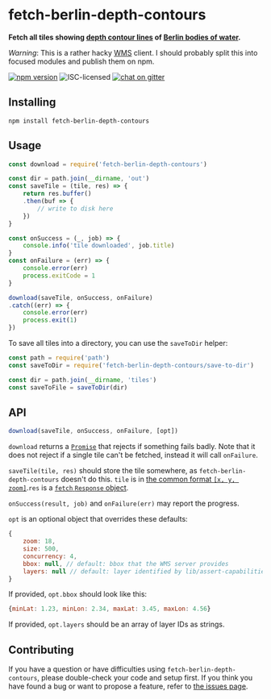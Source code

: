# fetch-berlin-depth-contours

**Fetch all tiles showing [depth contour lines](https://en.wikipedia.org/wiki/Nautical_chart#Depths_and_heights) of [Berlin bodies of water](https://fbinter.stadt-berlin.de/fb/index.jsp?loginkey=zoomStart&mapId=gewmor2@senstadt&bbox=41013,12977,41197,13034).**

*Warning*: This is a rather hacky [WMS](http://docs.geoserver.org/latest/en/user/services/wms/index.html) client. I should probably split this into focused modules and publish them on npm.

[![npm version](https://img.shields.io/npm/v/fetch-berlin-depth-contours.svg)](https://www.npmjs.com/package/fetch-berlin-depth-contours)
![ISC-licensed](https://img.shields.io/github/license/derhuerst/fetch-berlin-depth-contours.svg)
[![chat on gitter](https://badges.gitter.im/derhuerst.svg)](https://gitter.im/derhuerst)


## Installing

```shell
npm install fetch-berlin-depth-contours
```


## Usage

```js
const download = require('fetch-berlin-depth-contours')

const dir = path.join(__dirname, 'out')
const saveTile = (tile, res) => {
	return res.buffer()
	.then(buf => {
		// write to disk here
	})
}

const onSuccess = (_, job) => {
	console.info('tile downloaded', job.title)
}
const onFailure = (err) => {
	console.error(err)
	process.exitCode = 1
}

download(saveTile, onSuccess, onFailure)
.catch((err) => {
	console.error(err)
	process.exit(1)
})
```

To save all tiles into a directory, you can use the `saveToDir` helper:

```js
const path = require('path')
const saveToDir = require('fetch-berlin-depth-contours/save-to-dir')

const dir = path.join(__dirname, 'tiles')
const saveToFile = saveToDir(dir)
```


## API

```js
download(saveTile, onSuccess, onFailure, [opt])
```

`download` returns a [`Promise`](https://developer.mozilla.org/en-US/docs/Web/JavaScript/Guide/Using_promises) that rejects if something fails badly. Note that it does not reject if a single tile can't be fetched, instead it will call `onFailure`.

`saveTile(tile, res)` should store the tile somewhere, as `fetch-berlin-depth-contours` doesn't do this. `tile` is in [the common format `[x, y, zoom]`](https://www.npmjs.com/package/tilebelt).`res` is a [`fetch` `Response` object](https://developer.mozilla.org/en-US/docs/Web/API/Response).

`onSuccess(result, job)` and `onFailure(err)` may report the progress.

`opt` is an optional object that overrides these defaults:

```js
{
	zoom: 18,
	size: 500,
	concurrency: 4,
	bbox: null, // default: bbox that the WMS server provides
	layers: null // default: layer identified by lib/assert-capabilities
}
```

If provided, `opt.bbox` should look like this:

```js
{minLat: 1.23, minLon: 2.34, maxLat: 3.45, maxLon: 4.56}
```

If provided, `opt.layers` should be an array of layer IDs as strings.


## Contributing

If you have a question or have difficulties using `fetch-berlin-depth-contours`, please double-check your code and setup first. If you think you have found a bug or want to propose a feature, refer to [the issues page](https://github.com/derhuerst/fetch-berlin-depth-contours/issues).
